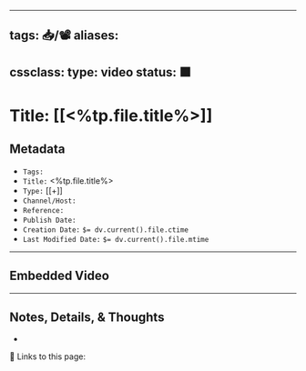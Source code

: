 
---
tags: 📥/📽️
aliases:
  - 
cssclass:
type: video
status: 🟧
---

# Title: [[<%tp.file.title%>]]

## Metadata

- `Tags:`
- `Title:` <%tp.file.title%>
- `Type:` [[+]]
- `Channel/Host:`
- `Reference:`
- `Publish Date:`
- `Creation Date:` `$= dv.current().file.ctime`
- `Last Modified Date:` `$= dv.current().file.mtime`

---
## Embedded Video



---

## Notes, Details, & Thoughts
- 

🔗 Links to this page:
